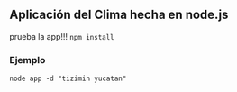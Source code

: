 ## Aplicación del Clima hecha en node.js


prueba la app!!!
```npm install```


### Ejemplo
```
node app -d "tizimin yucatan"
```